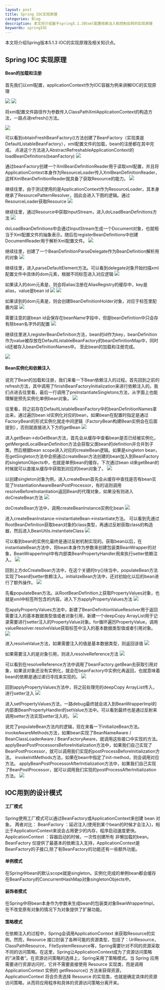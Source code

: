```yaml
---
layout: post
title: Spring IOC实现原理
categories: Blog
description: 本文将介绍基于spring5.1.3的xml配置依赖注入和控制反转的实现原理
keywords: springIOC
---
```


本文将介绍Spring版本5.1.3 IOC的实现原理及相关知识点。

## Spring IOC 实现原理

#### Bean的加载和注册

首先我们以xml配置，applicationContext作为IOC容器为例来讲解IOC的实现原理

![](/study/images/blog/ioc/ioc1.png)
![](/study/images/blog/ioc/ioc2.png)

将xml配置文件路径作为参数传入ClassPathXmlApplicationContext的构造方法，一路点进refresh()方法。

![](/study/images/blog/ioc/ioc3.png)

可以看到obtainFreshBeanFactory()方法创建了BeanFactory（实现类是DefaultListableBeanFactory），xml配置文件的加载，bean的注册都在其中完成。
点进这个方法进入AbstractRefreshableApplicationContext的loadBeanDefinitions(beanFactory)
![](/study/images/blog/ioc/ioc4.png)

通过beanFactory创建一个XmlBeanDefinitionReader用于读取xml配置，并且将ApplicationContext本身作为ResourceLoader传入XmlBeanDefinitionReader，这样XmlBeanDefinitionReader就具备了获取Resource的能力。
![](/study/images/blog/ioc/ioc5.png)

继续往里，由于测试使用的是ApplicationContext作为ResourceLoader，其本身继承了ResourcePatternResolver，因此会进入下图的逻辑。通过ResourceLoader获取Resource
![](/study/images/blog/ioc/ioc6.png)

继续往里，通过Resource中获取InputStream，进入doLoadBeanDefinitions方法
![](/study/images/blog/ioc/ioc7.png)

doLoadBeanDefinitions中会通过InputStream生成一个Document对象，也就相当于Xml配置文件的抽象表示。随后在registerBeanDefinitions中创建DocumentReader用于解析Xml配置文件。
![](/study/images/blog/ioc/ioc8.png)

继续往里，创建了一个BeanDefinitionParseDelegate作为BeanDefinition解析用的对象
![](/study/images/blog/ioc/ioc9.png)

继续往里，进入parseDefaultElement方法。可以看到delegate对象开始扫描xml配置文件中具体的dom元素，根据不同标签进入对应逻辑
![](/study/images/blog/ioc/ioc10.png)

如果读入的dom元素是<alias>，则会将alias注册在AliasRegistry的缓存中，key是alias，value是bean id
![](/study/images/blog/ioc/ioc11.png)
![](/study/images/blog/ioc/ioc12.png)

如果读到的dom元素是<bean>，则会创建BeanDefinitionHolder对象，对应于<bean>标签里配置内容
![](/study/images/blog/ioc/ioc13.png)

需要注意的是bean id会保存在beanName字段中，但是beanDefinition中只会存有除bean名字外的配置
![](/study/images/blog/ioc/ioc14.png)

继续往里进入registerBeanDefinition方法，bean的id作为key，beanDefinition作为value被存放在DefaultListableBeanFactory的beanDefinitionMap中，同时id还被存入beanDefinitionNames中。
至此bean的加载和注册完成。

![](/study/images/blog/ioc/ioc15.png)


#### Bean实例化和依赖注入
说完了Bean的加载和注册，我们来看一下Bean依赖注入的过程。首先回到之前的refresh方法，其中调用了finishBeanFactoryInitialization来进行依赖注入的。我们点进去往里看，最后一行调用了preInstantiateSingletons方法，从字面上也能理解是预先实例化单例bean对象。
![](/study/images/blog/ioc/ioc16.png)

往里看，将之前存在DefaultListableBeanFactory中的beanDefinitionNames拿出来，通过遍历bean id实例化对应的bean，如果bean在配置时指定是通过FactoryBean的形式实例化就走中间逻辑（FactoryBean构建Bean实例会在后面提到），否则就直接进入下方的getBean
![](/study/images/blog/ioc/ioc17.png)

进入getBean→doGetBean方法，首先会从缓存中查看bean是否已经被实例化，getMergedLocalBeanDefinition方法会获取父类bean的definition并合并到子类。然后根据bean scope进入对应的createBean逻辑。如果是singleton bean，在getSingleton方法中会把通过createBean方法创建的bean加入到BeanFactory的singletonObjects中，也就是单例bean的缓存。下次通过bean id来getBean的时候就可以直接从缓存中获取到对应的bean对象了。
![](/study/images/blog/ioc/ioc18.png)

以创建singleton对象为例，进入createBean首先会从缓存中查找是否有bean实现了InstantiationAwareBeanPostProcessor，有的话则调用resolveBeforeInstantiation返回Bean的代理对象，如果没有则进入doCreateBean方法
![](/study/images/blog/ioc/ioc19.png)

doCreateBean方法中，调用createBeanInstance实例化bean
![](/study/images/blog/ioc/ioc20.png)

进入createBeanInstance→instantiateBean→instantiate方法。 可以看到先通过RootBeanDefinition获取bean对象的class类型，再通过反射获取class的构造器，然后进入BeanUtils.instantiateClass
![](/study/images/blog/ioc/ioc21.png)

可以看到bean的实例化最终是通过反射机制实现的。获取bean以后，在instantiateBean方法中，将bean本身作为参数来创建包装类BeanWrapper的对象，BeanWrapperImpl中有内部类BeanPropertyHandler用来执行setter依赖注入。
![](/study/images/blog/ioc/ioc22.png)

回到上方doCreateBean方法中，在这个关键的try{}块当中，populateBean方法实现了bean的setter依赖注入。initializeBean方法中，还对初始化以后的bean进行了额外操作。
![](/study/images/blog/ioc/ioc23.png)

先看populateBean方法。从RootBeanDefinition上获取PropertyValues对象，也就是xml中<property>标签所包含的内容。进入下方applyPropertyValues方法
![](/study/images/blog/ioc/ioc-24.png)

在applyPropertyValues方法中，新建了BeanDefinitionValueResolver用于返回需要注入的基本数据类型值或者对象引用，新建一个deepCopy ArrayList用于记录需要进行setter注入的PropertyValue对象。for循环遍历PropertyValue，调用valueResolver.resolveValue获取<property>标签中注入的基本数据类型值或者引用对象。
![](/study/images/blog/ioc/ioc-25.png)

进入resolveValue方法，如果需要注入的值是基本数据类型，则返回该值
![](/study/images/blog/ioc/ioc26.png)

如果需要注入的是对象引用，则进入resolveReference方法
![](/study/images/blog/ioc/ioc27.png)

可以看到在resolveReference方法中调用了beanFactory.getBean去获取引用对象，如果该对象还没有实例化，就会在beanFactory中实例化再返回，也就意味着bean的依赖是通过递归寻找来实现的。
![](/study/images/blog/ioc/ioc28.png)

回到applyPropertyValues方法中，将之前处理完的deepCopy ArrayList传入，进行setter注入
![](/study/images/blog/ioc/ioc29.png)

进入setPropertyValues方法，一路debug最终就会进入到BeanWrapperImpl的内部类BeanPropertyHandler的setValue方法中。可以看到最终也是通过反射来调用setter方法实现setter注入的。
![](/study/images/blog/ioc/ioc31.png)

说完了populateBean方法内的逻辑，现在来看一下initializeBean方法。
invokeAwareMethods方法，如果bean实现了BeanNameAware / BeanClassLoaderAware / BeanFactoryAware，就调用这些接口中实现的方法。
applyBeanPostProcessorsBeforeInitialization方法中，如果我们自己实现了BeanPostProcessor，就可以调用我们实现的postProcessBeforeInitialization方法。
invokeInitMethods方法，如果在bean中指定了init-method，则会调用对应方法。
applyBeanPostProcessorAfterInitialization方法中，如果我们自己实现了BeanPostProcessor，就可以调用我们实现的postProcessAfterInitialization方法。
![](/study/images/blog/ioc/ioc32.png)


## IOC用到的设计模式

#### 工厂模式
Spring使用工厂模式可以通过BeanFactory或ApplicationContext来创建 bean 对象。
两者对比：
BeanFactory ：延迟注入(使用到某个bean的时候才会注入)，相比于ApplicationContext来说会占用更少的内存，程序启动速度更快。
ApplicationContext ：容器启动的时候，一次性创建所有 非懒加载的bean。BeanFactory 仅提供了最基本的依赖注入支持，ApplicationContext是BeanFactory的子接口,除了有BeanFactory的功能还有一些额外功能。

#### 单例模式
在Spring中bean的默认scope就是singleton。实例化完成的单例bean都会缓存在BeanFactory的ConcurrentHashMap对象singletonObjects中。

#### 装饰者模式
在Spring中将bean本身作为参数来生成bean的包装类对象BeanWrapperImpl，在不改变原有对象的情况下为对象提供了扩展功能。

#### 策略模式
在依赖注入的过程中，Spring会调用ApplicationContext 来获取Resource的实例。然而，Resource 接口封装了各种可能的资源类型，包括了：UrlResource，ClassPathResource，FileSystemResource等，Spring需要针对不同的资源采取不同的访问策略。在这里，Spring让ApplicationContext成为了资源访问策略的“决策者”。在资源访问策略的选择上，Spring采用了策略模式。当 Spring 应用需要进行资源访问时，它并不需要直接使用 Resource 实现类，而是调用 ApplicationContext 实例的 getResource() 方法来获得资源，ApplicationContext 将会负责选择 Resource 的实现类，也就是确定具体的资源访问策略，从而将应用程序和具体的资源访问策略分离开来。

